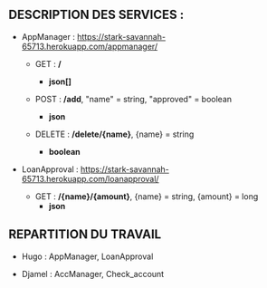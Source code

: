 ## DESCRIPTION DES SERVICES :

* AppManager : https://stark-savannah-65713.herokuapp.com/appmanager/
		
  * GET : **/**
    - **json[]**

  * POST : **/add**, "name" = string, "approved" = boolean
    - **json**

  * DELETE : **/delete/{name}**, {name} = string
    - **boolean**

* LoanApproval : https://stark-savannah-65713.herokuapp.com/loanapproval/

  * GET : **/{name}/{amount}**, {name} = string, {amount} = long
    - **json**

## REPARTITION DU TRAVAIL

* Hugo : AppManager, LoanApproval

* Djamel : AccManager, Check_account
